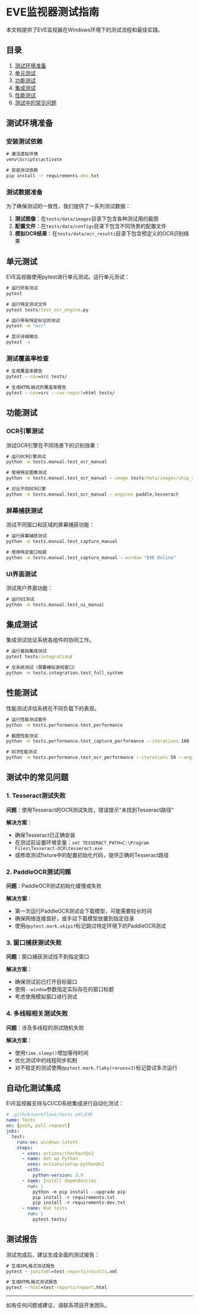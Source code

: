 # EVE监视器测试指南

本文档提供了EVE监视器在Windows环境下的测试流程和最佳实践。

## 目录
1. [测试环境准备](#测试环境准备)
2. [单元测试](#单元测试)
3. [功能测试](#功能测试)
4. [集成测试](#集成测试)
5. [性能测试](#性能测试)
6. [测试中的常见问题](#测试中的常见问题)

## 测试环境准备

### 安装测试依赖

```cmd
# 激活虚拟环境
venv\Scripts\activate

# 安装测试依赖
pip install -r requirements-dev.txt
```

### 测试数据准备

为了确保测试的一致性，我们提供了一系列测试数据：

1. **测试图像**：在`tests/data/images`目录下包含各种测试用的截图
2. **配置文件**：在`tests/data/configs`目录下包含不同场景的配置文件
3. **模拟OCR结果**：在`tests/data/ocr_results`目录下包含预定义的OCR识别结果

## 单元测试

EVE监视器使用pytest进行单元测试。运行单元测试：

```cmd
# 运行所有测试
pytest

# 运行特定测试文件
pytest tests/test_ocr_engine.py

# 运行带有特定标记的测试
pytest -m "ocr"

# 显示详细输出
pytest -v
```

### 测试覆盖率检查

```cmd
# 生成覆盖率报告
pytest --cov=src tests/

# 生成HTML格式的覆盖率报告
pytest --cov=src --cov-report=html tests/
```

## 功能测试

### OCR引擎测试

测试OCR引擎在不同场景下的识别效果：

```cmd
# 运行OCR引擎测试
python -m tests.manual.test_ocr_manual

# 使用特定图像测试
python -m tests.manual.test_ocr_manual --image tests/data/images/ship_status.png

# 对比不同OCR引擎
python -m tests.manual.test_ocr_manual --engines paddle,tesseract
```

### 屏幕捕获测试

测试不同窗口和区域的屏幕捕获功能：

```cmd
# 运行屏幕捕获测试
python -m tests.manual.test_capture_manual

# 使用特定窗口标题
python -m tests.manual.test_capture_manual --window "EVE Online"
```

### UI界面测试

测试用户界面功能：

```cmd
# 运行UI测试
python -m tests.manual.test_ui_manual
```

## 集成测试

集成测试验证系统各组件的协同工作。

```cmd
# 运行基础集成测试
pytest tests/integration/

# 全系统测试（需要模拟游戏窗口）
python -m tests.integration.test_full_system
```

## 性能测试

性能测试评估系统在不同负载下的表现。

```cmd
# 运行性能测试套件
python -m tests.performance.test_performance

# 截图性能测试
python -m tests.performance.test_capture_performance --iterations 100

# OCR性能测试
python -m tests.performance.test_ocr_performance --iterations 50 --engine paddle
```

## 测试中的常见问题

### 1. Tesseract测试失败

**问题**：使用Tesseract的OCR测试失败，错误提示"未找到Tesseract路径"

**解决方案**：
- 确保Tesseract已正确安装
- 在测试前设置环境变量：`set TESSERACT_PATH=C:\Program Files\Tesseract-OCR\tesseract.exe`
- 或修改测试fixture中的配置初始化代码，提供正确的Tesseract路径

### 2. PaddleOCR测试问题

**问题**：PaddleOCR测试初始化缓慢或失败

**解决方案**：
- 第一次运行PaddleOCR测试会下载模型，可能需要较长时间
- 确保网络连接良好，或手动下载模型放置到指定目录
- 使用`@pytest.mark.skipif`标记跳过特定环境下的PaddleOCR测试

### 3. 窗口捕获测试失败

**问题**：窗口捕获测试找不到指定窗口

**解决方案**：
- 确保测试前已打开目标窗口
- 使用`--window`参数指定实际存在的窗口标题
- 考虑使用模拟窗口进行测试

### 4. 多线程相关测试失败

**问题**：涉及多线程的测试随机失败

**解决方案**：
- 使用`time.sleep()`增加等待时间
- 优化测试中的线程同步机制
- 对不稳定的测试使用`@pytest.mark.flaky(reruns=3)`标记尝试多次运行

## 自动化测试集成

EVE监视器支持与CI/CD系统集成进行自动化测试：

```yaml
# .github/workflows/tests.yml示例
name: Tests
on: [push, pull_request]
jobs:
  test:
    runs-on: windows-latest
    steps:
      - uses: actions/checkout@v2
      - name: Set up Python
        uses: actions/setup-python@v2
        with:
          python-version: 3.9
      - name: Install dependencies
        run: |
          python -m pip install --upgrade pip
          pip install -r requirements.txt
          pip install -r requirements-dev.txt
      - name: Run tests
        run: |
          pytest tests/
```

## 测试报告

测试完成后，建议生成全面的测试报告：

```cmd
# 生成XML格式测试报告
pytest --junitxml=test-reports/results.xml

# 生成HTML格式测试报告
pytest --html=test-reports/report.html
```

---

如有任何问题或建议，请联系项目开发团队。 